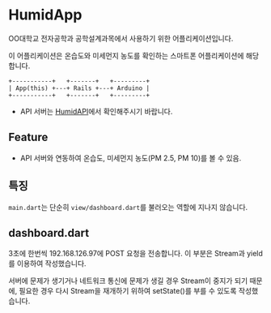 # HumidApp

OO대학교 전자공학과 공학설계과목에서 사용하기 위한 어플리케이션입니다.

이 어플리케이션은 온습도와 미세먼지 농도를 확인하는 스마트폰 어플리케이션에 해당합니다.

```plaintext
+-----------+   +-------+   +---------+
| App(this) +---+ Rails +---+ Arduino |
+-----------+   +-------+   +---------+
```

* API 서버는 [HumidAPI](https://github.com/Ch1keen/humidapi)에서 확인해주시기 바랍니다.

## Feature

* API 서버와 연동하여 온습도, 미세먼지 농도(PM 2.5, PM 10)를 볼 수 있음.

## 특징

`main.dart`는 단순히 `view/dashboard.dart`를 불러오는 역할에 지나지 않습니다.

## dashboard.dart

3초에 한번씩 192.168.126.97에 POST 요청을 전송합니다. 이 부분은 Stream과 yield를 이용하여 작성했습니다.

서버에 문제가 생기거나 네트워크 통신에 문제가 생길 경우 Stream이 중지가 되기 때문에, 필요한 경우 다시 Stream을 재개하기 위하여 setState()를 부를 수 있도록 작성했습니다.
